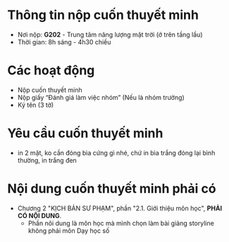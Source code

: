 # Thông tin nộp cuốn thuyết minh
- Nơi nộp: **G202** - Trung tâm năng lượng mặt trời (ở trên tầng lầu)
- Thời gian: 8h sáng - 4h30 chiều

# Các hoạt động
- Nộp cuốn thuyết minh
- Nộp giấy “Đánh giá làm việc nhóm” (Nếu là nhóm trưởng)
- Ký tên (3 tờ)

# Yêu cầu cuốn thuyết minh
- in 2 mặt, ko cần đóng bìa cứng gì nhé, chứ in bìa trắng đóng lại bình thường, in trắng đen

# Nội dung cuốn thuyết minh phải có
- Chương 2 "KỊCH BẢN SƯ PHẠM", phần "2.1. Giới thiệu môn học", **PHẢI CÓ NỘI DUNG**.
    + Phần nôi dung là môn học mà mình chọn làm bài giảng storyline không phải môn Dạy học số
